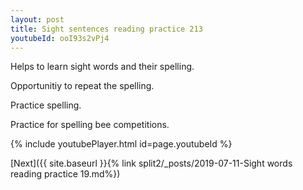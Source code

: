 ```yaml
---
layout: post
title: Sight sentences reading practice 213
youtubeId: ooI93s2vPj4
---
```

 
 
Helps to learn sight words and their spelling.

Opportunitiy to repeat the spelling. 

Practice spelling. 
 
Practice for spelling bee competitions. 
 
{% include youtubePlayer.html id=page.youtubeId %}
 
 

[Next]({{ site.baseurl }}{% link  split2/_posts/2019-07-11-Sight words reading practice 19.md%})
 
